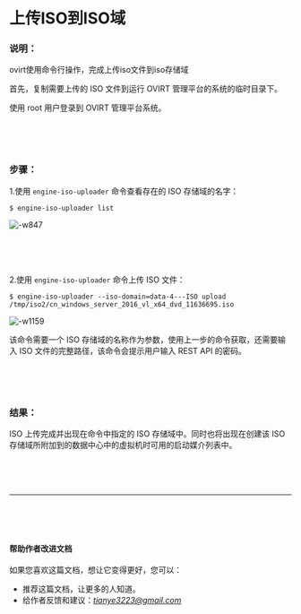 # 上传ISO到ISO域
### 说明：
ovirt使用命令行操作，完成上传iso文件到iso存储域

首先，复制需要上传的 ISO 文件到运行 OVIRT 管理平台的系统的临时目录下。

使用 root 用户登录到 OVIRT 管理平台系统。

<br><br><br>

### 步骤：

1.使用 `engine-iso-uploader` 命令查看存在的 ISO 存储域的名字：

```
$ engine-iso-uploader list
```

![-w847](http://img.taycc.com/15554012658104.jpg)


<br><br><br>

2.使用 `engine-iso-uploader` 命令上传 ISO 文件：

```
$ engine-iso-uploader --iso-domain=data-4---ISO upload /tmp/iso2/cn_windows_server_2016_vl_x64_dvd_11636695.iso
```

![-w1159](http://img.taycc.com/15554013473337.jpg)

该命令需要一个 ISO
存储域的名称作为参数，使用上一步的命令获取，还需要输入 ISO
文件的完整路径，该命令会提示用户输入 REST API 的密码。

<br><br><br>

### 结果：
ISO 上传完成并出现在命令中指定的 ISO 存储域中。同时也将出现在创建该 ISO
存储域所附加到的数据中心中的虚拟机时可用的启动媒介列表中。



<br><br><br><hr><br><br><br>

#### 帮助作者改进文档
如果您喜欢这篇文档，想让它变得更好，您可以：

- 推荐这篇文档，让更多的人知道。
- 给作者反馈和建议：*_<tianye3223@gmail.com>_*

<br><br><br><br><br>